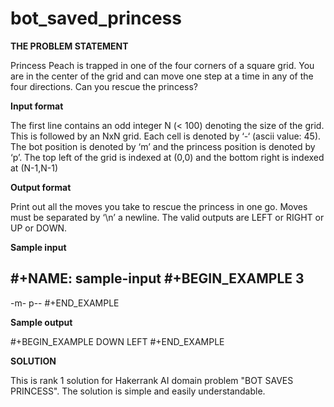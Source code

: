 # bot_saved_princess

**THE PROBLEM STATEMENT**
  
  Princess Peach is trapped in one of the four corners of a square grid.
  You are in the center of the grid and can move one step at a time in
  any of the four directions. Can you rescue the princess?

**Input format**

   The first line contains an odd integer N (< 100) denoting the size of
   the grid. This is followed by an NxN grid. Each cell is denoted by ‘-‘
   (ascii value: 45). The bot position is denoted by ‘m’ and the princess
   position is denoted by ‘p’.
   The top left of the grid is indexed at (0,0) and the bottom right is
   indexed at (N-1,N-1)

**Output format**
  
   Print out all the moves you take to rescue the princess in one go.
   Moves must be separated by ‘\n’ a newline. The valid outputs are LEFT
   or RIGHT or UP or DOWN.

**Sample input**
   
   #+NAME: sample-input
   #+BEGIN_EXAMPLE
   3
   ---
   -m-
   p--
   #+END_EXAMPLE

**Sample output**
   
   #+BEGIN_EXAMPLE
   DOWN
   LEFT
   #+END_EXAMPLE
 
 **SOLUTION**
   
   This is rank 1 solution for Hakerrank AI domain problem "BOT SAVES PRINCESS". The solution is simple and easily understandable.  

